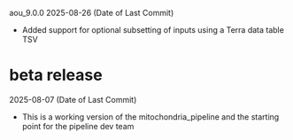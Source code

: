 aou_9.0.0
2025-08-26 (Date of Last Commit)

* Added support for optional subsetting of inputs using a Terra data table TSV


# beta release
2025-08-07 (Date of Last Commit)

* This is a working version of the mitochondria_pipeline and the starting point for the pipeline dev team